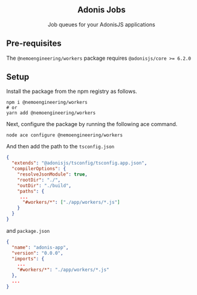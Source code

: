 <div align="center">
  <h2><b>Adonis Jobs</b></h2>
  <p>Job queues for your AdonisJS applications</p>
</div>


## **Pre-requisites**
The `@nemoengineering/workers` package requires `@adonisjs/core >= 6.2.0`


## **Setup**

Install the package from the npm registry as follows.

```
npm i @nemoengineering/workers
# or
yarn add @nemoengineering/workers
```

Next, configure the package by running the following ace command.

```
node ace configure @nemoengineering/workers
```

And then add the path to the `tsconfig.json`

```json
{
  "extends": "@adonisjs/tsconfig/tsconfig.app.json",
  "compilerOptions": {
    "resolveJsonModule": true,
    "rootDir": "./",
    "outDir": "./build",
    "paths": {
     ...
      "#workers/*": ["./app/workers/*.js"]
    }
  }
}
```

and `package.json`

```json
{
  "name": "adonis-app",
  "version": "0.0.0",
  "imports": {
    ...
    "#workers/*": "./app/workers/*.js"
  },
  ...
}
```


